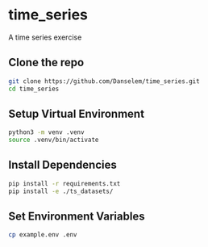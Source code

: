 # time_series
A time series exercise

## Clone the repo
```bash
git clone https://github.com/Danselem/time_series.git
cd time_series
```

## Setup Virtual Environment
```bash
python3 -m venv .venv
source .venv/bin/activate
```

## Install Dependencies
```bash
pip install -r requirements.txt
pip install -e ./ts_datasets/
```

## Set Environment Variables
```bash
cp example.env .env
```
